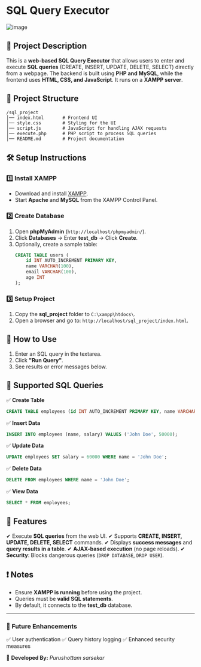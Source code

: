 # SQL Query Executor
![image](https://github.com/user-attachments/assets/8bda6ad3-35e9-4759-836d-2304f111f91c)


## 📌 Project Description
This is a **web-based SQL Query Executor** that allows users to enter and execute **SQL queries** (CREATE, INSERT, UPDATE, DELETE, SELECT) directly from a webpage. The backend is built using **PHP and MySQL**, while the frontend uses **HTML, CSS, and JavaScript**. It runs on a **XAMPP server**.

## 📁 Project Structure
```
/sql_project
│── index.html       # Frontend UI
│── style.css        # Styling for the UI
│── script.js        # JavaScript for handling AJAX requests
│── execute.php      # PHP script to process SQL queries
│── README.md        # Project documentation
```

## 🛠️ Setup Instructions
### 1️⃣ Install XAMPP
- Download and install [XAMPP](https://www.apachefriends.org/index.html).
- Start **Apache** and **MySQL** from the XAMPP Control Panel.

### 2️⃣ Create Database
1. Open **phpMyAdmin** (`http://localhost/phpmyadmin/`).
2. Click **Databases** → Enter **test_db** → Click **Create**.
3. Optionally, create a sample table:
   ```sql
   CREATE TABLE users (
       id INT AUTO_INCREMENT PRIMARY KEY,
       name VARCHAR(100),
       email VARCHAR(100),
       age INT
   );
   ```

### 3️⃣ Setup Project
1. Copy the **sql_project** folder to `C:\xampp\htdocs\`.
2. Open a browser and go to: `http://localhost/sql_project/index.html`.

## 🚀 How to Use
1. Enter an SQL query in the textarea.
2. Click **"Run Query"**.
3. See results or error messages below.

## 📝 Supported SQL Queries
✅ **Create Table**
```sql
CREATE TABLE employees (id INT AUTO_INCREMENT PRIMARY KEY, name VARCHAR(100), salary INT);
```
✅ **Insert Data**
```sql
INSERT INTO employees (name, salary) VALUES ('John Doe', 50000);
```
✅ **Update Data**
```sql
UPDATE employees SET salary = 60000 WHERE name = 'John Doe';
```
✅ **Delete Data**
```sql
DELETE FROM employees WHERE name = 'John Doe';
```
✅ **View Data**
```sql
SELECT * FROM employees;
```

## 📌 Features
✔ Execute **SQL queries** from the web UI.
✔ Supports **CREATE, INSERT, UPDATE, DELETE, SELECT** commands.
✔ Displays **success messages** and **query results in a table**.
✔ **AJAX-based execution** (no page reloads).
✔ **Security**: Blocks dangerous queries (`DROP DATABASE`, `DROP USER`).

## ❗ Notes
- Ensure **XAMPP is running** before using the project.
- Queries must be **valid SQL statements**.
- By default, it connects to the **test_db** database.

---
### 🎯 Future Enhancements
✅ User authentication
✅ Query history logging
✅ Enhanced security measures

📌 **Developed By:** *Purushottam sarsekar*

